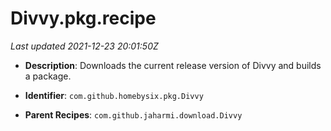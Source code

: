 # Divvy.pkg.recipe

_Last updated 2021-12-23 20:01:50Z_

- **Description**: Downloads the current release version of Divvy and builds a package.

- **Identifier**: `com.github.homebysix.pkg.Divvy`

- **Parent Recipes**: `com.github.jaharmi.download.Divvy`
